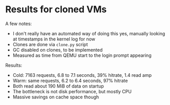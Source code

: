 # Results for cloned VMs

A few notes:

* I don't really have an automated way of doing this yes, manually looking at
  timestamps in the kernel log for now
* Clones are done via `clone.py` script
* GC disabled on clones, to be implemented
* Measured as time from QEMU start to the login prompt appearing

Results:

* Cold: 7163 requests, 6.8 to 7.1 seconds, 39% hitrate, 1.4 read amp
* Warm: same requests, 6.2 to 6.4 seconds, 97% hitrate
* Both read about 190 MiB of data on startup
* The bottleneck is not disk performance, but mostly CPU
* Massive savings on cache space though

